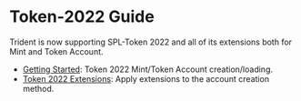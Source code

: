 # Token-2022 Guide

Trident is now supporting SPL-Token 2022 and all of its extensions both for Mint and Token Account.

- [Getting Started](getting-started.md): Token 2022 Mint/Token Account creation/loading.
- [Token 2022 Extensions](token-2022-extensions.md): Apply extensions to the account creation method.
